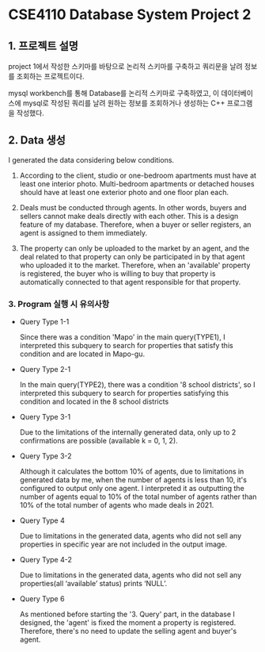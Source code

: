 # CSE4110 Database System Project 2

## 1. 프로젝트 설명

project 1에서 작성한 스키마를 바탕으로 논리적 스키마를 구축하고 쿼리문을 날려 정보를 조회하는 프로젝트이다.

mysql workbench를 통해 Database를 논리적 스키마로 구축하였고, 이 데이터베이스에 mysql로 작성된 쿼리를 날려 원하는 정보를 조회하거나 생성하는 C++ 프로그램을 작성했다.

## 2. Data 생성

I generated the data considering below conditions.

1) According to the client, studio or one-bedroom apartments must have at least one interior photo. Multi-bedroom apartments or detached houses should have at least one exterior photo and one floor plan each.
   
2) Deals must be conducted through agents. In other words, buyers and sellers cannot make deals directly with each other. This is a design feature of my database. Therefore, when a buyer or seller registers, an agent is assigned to them immediately.

3) The property can only be uploaded to the market by an agent, and the deal related to that property can only be participated in by that agent who uploaded it to the market. Therefore, when an 'available' property is registered, the buyer who is willing to buy that property is automatically connected to that agent responsible for that property.

### 3. Program 실행 시 유의사항

  * Query Type 1-1
    
    Since there was a condition 'Mapo' in the main query(TYPE1), I interpreted this subquery to search for properties that satisfy this condition and are located in Mapo-gu.

  * Query Type 2-1

    In the main query(TYPE2), there was a condition '8 school districts', so I interpreted this subquery to search for properties satisfying this condition and located in the 8 school districts

  * Query Type 3-1

    Due to the limitations of the internally generated data, only up to 2 confirmations are possible (available k = 0, 1, 2).

  * Query Type 3-2

    Although it calculates the bottom 10% of agents, due to limitations in generated data by me, when the number of agents is less than 10, it's configured to output only one agent. 
    I interpreted it as outputting the number of agents equal to 10% of the total number of agents rather than 10% of the total number of agents who made deals in 2021.

  * Query Type 4

    Due to limitations in the generated data, agents who did not sell any properties in specific year are not included in the output image.

  * Query Type 4-2

    Due to limitations in the generated data, agents who did not sell any properties(all ‘available’ status)  prints ‘NULL’.

  * Query Type 6

    As mentioned before starting the '3. Query' part, in the database I designed, the 'agent' is fixed the moment a property is registered. Therefore, there's no need to update the selling agent and buyer's agent. 
